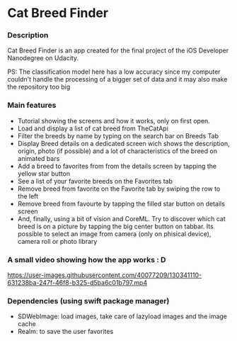 # Cat Breed Finder


### Description

Cat Breed Finder is an app created for the final project of the iOS Developer Nanodegree on Udacity.

PS: The classification model here has a low accuracy since my computer couldn't handle the processing of a bigger set of data and it may also make the repository too big

### Main features

- Tutorial showing the screens and how it works, only on first open.
- Load and display a list of cat breed from TheCatApi
- Filter the breeds by name by typing on the search bar on Breeds Tab
- Display Breed details on a dedicated screen wich shows the description, origin, photo (if possible) and a lot of characteristics of the breed on animated bars
- Add a breed to favorites from from the details screen by tapping the yellow star button
- See a list of your favorite breeds on the Favorites tab 
- Remove breed from favorite on the Favorite tab by swiping the row to the left
- Remove breed from favourte by tapping the filled star button on details screen
- And, finally, using a bit of vision and CoreML. Try to discover which cat breed is on a picture by tapping the big center button on tabbar. Its possible to select an image from camera (only on phisical device), camera roll or photo library 


### A small video showing how the app works : D

https://user-images.githubusercontent.com/40077209/130341110-631238ba-247f-46f8-b325-d5ba6c01b797.mp4

### Dependencies (using swift package manager)

- SDWebImage: load images, take care of lazyload images and the image cache
- Realm: to save the user favorites
